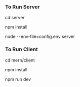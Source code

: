 ### To Run Server

cd server

npm install

node --env-file=config.env server

### To Run Client

cd mern/client

npm install

npm run dev
